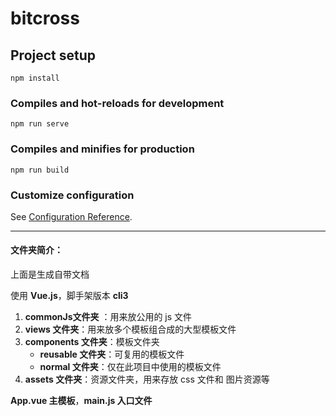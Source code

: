 # bitcross

## Project setup
```
npm install
```

### Compiles and hot-reloads for development
```
npm run serve
```

### Compiles and minifies for production
```
npm run build
```

### Customize configuration
See [Configuration Reference](https://cli.vuejs.org/config/).

------

#### 文件夹简介：

上面是生成自带文档

使用 **Vue.js**，脚手架版本 **cli3**

1. **commonJs文件夹** ：用来放公用的 js 文件
2. **views 文件夹**：用来放多个模板组合成的大型模板文件
3. **components 文件夹**：模板文件夹
   - **reusable 文件夹**：可复用的模板文件
   - **normal 文件夹**：仅在此项目中使用的模板文件
4. **assets 文件夹**：资源文件夹，用来存放 css 文件和 图片资源等

**App.vue 主模板**，**main.js 入口文件**